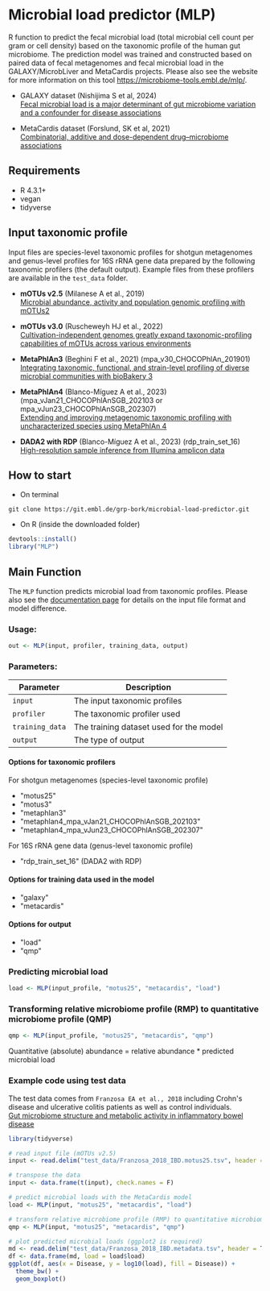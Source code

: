 # Microbial load predictor (MLP)

R function to predict the fecal microbial load (total microbial cell count per gram or cell density) based on the taxonomic profile of the human gut microbiome. The prediction model was trained and constructed based on paired data of fecal metagenomes and fecal microbial load in the GALAXY/MicrobLiver and MetaCardis projects. Please also see the website for more information on this tool https://microbiome-tools.embl.de/mlp/.

- GALAXY dataset (Nishijima S et al, 2024)  
[Fecal microbial load is a major determinant of gut microbiome variation and a confounder for disease associations](https://www.sciencedirect.com/science/article/pii/S0092867424012042)

- MetaCardis dataset (Forslund, SK et al, 2021)  
[Combinatorial, additive and dose-dependent drug–microbiome associations](https://www.nature.com/articles/s41586-021-04177-9)

## Requirements
- R 4.3.1+  
- vegan
- tidyverse

## Input taxonomic profile
Input files are species-level taxonomic profiles for shotgun metagenomes and genus-level profiles for 16S rRNA gene data prepared by the following taxonomic profilers (the default output). Example files from these profilers are available in the `test_data` folder.  

- **mOTUs v2.5** (Milanese A et al., 2019)  
[Microbial abundance, activity and population genomic profiling with mOTUs2](https://www.nature.com/articles/s41467-019-08844-4)

- **mOTUs v3.0** (Ruscheweyh HJ et al., 2022)  
[Cultivation-independent genomes greatly expand taxonomic-profiling capabilities of mOTUs across various environments](https://microbiomejournal.biomedcentral.com/articles/10.1186/s40168-022-01410-z)

- **MetaPhlAn3** (Beghini F et al., 2021) (mpa_v30_CHOCOPhlAn_201901)  
[Integrating taxonomic, functional, and strain-level profiling of diverse microbial communities with bioBakery 3](https://elifesciences.org/articles/65088)

- **MetaPhlAn4** (Blanco-Míguez A et al., 2023) (mpa_vJan21_CHOCOPhlAnSGB_202103 or mpa_vJun23_CHOCOPhlAnSGB_202307)  
[Extending and improving metagenomic taxonomic profiling with uncharacterized species using MetaPhlAn 4](https://www.nature.com/articles/s41587-023-01688-w)

- **DADA2 with RDP** (Blanco-Míguez A et al., 2023) (rdp_train_set_16)  
[High-resolution sample inference from Illumina amplicon data](https://www.nature.com/articles/nmeth.3869)


## How to start
- On terminal
```shell
git clone https://git.embl.de/grp-bork/microbial-load-predictor.git
```

- On R (inside the downloaded folder)
```R
devtools::install()
library("MLP")
```

## Main Function
The `MLP` function predicts microbial load from taxonomic profiles. Please also see the [documentation page](https://microbiome-tools.embl.de/mlp/documentation) for details on the input file format and model difference. 

### Usage:
```r
out <- MLP(input, profiler, training_data, output)
```

### Parameters:
| Parameter      | Description |
|--------------|-------------|
| `input`      | The input taxonomic profiles|
| `profiler`   | The taxonomic profiler used |
| `training_data` | The training dataset used for the model|
| `output`     | The type of output|

#### Options for taxonomic profilers
For shotgun metagenomes (species-level taxonomic profile)
- "motus25"
- "motus3"
- "metaphlan3"
- "metaphlan4_mpa_vJan21_CHOCOPhlAnSGB_202103"
- "metaphlan4_mpa_vJun23_CHOCOPhlAnSGB_202307"

For 16S rRNA gene data (genus-level taxonomic profile)
- "rdp_train_set_16" (DADA2 with RDP)

#### Options for training data used in the model
- "galaxy"
- "metacardis"

#### Options for output
- "load"
- "qmp"

### Predicting microbial load
```R
load <- MLP(input_profile, "motus25", "metacardis", "load")
```

### Transforming relative microbiome profile (RMP) to quantitative microbiome profile (QMP)
```R
qmp <- MLP(input_profile, "motus25", "metacardis", "qmp")
```
Quantitative (absolute) abundance = relative abundance * predicted microbial load

### Example code using test data
The test data comes from `Franzosa EA et al., 2018` including Crohn's disease and ulcerative colitis patients as well as control individuals.  
[Gut microbiome structure and metabolic activity in inflammatory bowel disease](https://www.nature.com/articles/s41564-018-0306-4)

```R
library(tidyverse)

# read input file (mOTUs v2.5)
input <- read.delim("test_data/Franzosa_2018_IBD.motus25.tsv", header = T, row.names = 1, check.names = F) 

# transpose the data
input <- data.frame(t(input), check.names = F)

# predict microbial loads with the MetaCardis model
load <- MLP(input, "motus25", "metacardis", "load")

# transform relative microbiome profile (RMP) to quantitative microbiome profile (QMP)
qmp <- MLP(input, "motus25", "metacardis", "qmp")

# plot predicted microbial loads (ggplot2 is required)
md <- read.delim("test_data/Franzosa_2018_IBD.metadata.tsv", header = T, row.names = 1, check.names = F)
df <- data.frame(md, load = load$load)
ggplot(df, aes(x = Disease, y = log10(load), fill = Disease)) +
  theme_bw() +
  geom_boxplot()
```
